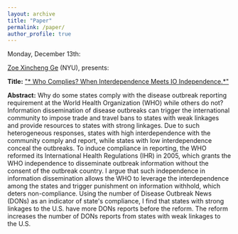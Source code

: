 ```yaml
---
layout: archive
title: "Paper"
permalink: /paper/
author_profile: true
---
```


Monday, December 13th:

[Zoe Xincheng Ge](https://wp.nyu.edu/zoege/) (NYU), presents:

**Title:** ["* Who Complies? When Interdependence Meets IO Independence.*"](https://gsipe-workshop.github.io/files/Zoe_Ge_13DEC2021.pdf)

**Abstract:**
Why do some states comply with the disease outbreak reporting requirement at the World Health Organization (WHO) while others do not? Information dissemination of disease outbreaks can trigger the international community to impose trade and travel bans to states with weak linkages and provide resources to states with strong linkages. Due to such heterogeneous responses, states with high interdependence with the community comply and report, while states with low interdependence conceal the outbreaks. To induce compliance in reporting, the WHO reformed its International Health Regulations (IHR) in 2005, which grants the WHO independence to disseminate outbreak information without the consent of the outbreak country. I argue that such independence in information dissemination allows the WHO to leverage the interdependence among the states and trigger punishment on information withhold, which deters non-compliance. Using the number of Disease Outbreak News (DONs) as an indicator of state's compliance, I find that states with strong linkages to the U.S. have more DONs reports before the reform. The reform increases the number of DONs reports from states with weak linkages to the U.S.
